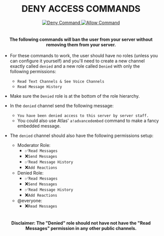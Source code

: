 <h1 align="center">
  <br>
  DENY ACCESS COMMANDS
  <br>
</h1>
<p align="center">
        <a href="https://github.com/itsdoddsy/atlas-custom-commands/tree/master/Misc/Deny%20Access/Deny%20Access/">
	<img src="https://img.shields.io/badge/Command-Deny-red.svg?maxAge=300" alt="Deny Command">
    </a>
        <a href="https://github.com/itsdoddsy/atlas-custom-commands/tree/master/Misc/Deny%20Access/Allow%20Access/">
	<img src="https://img.shields.io/badge/Command-Allow-green.svg?maxAge=300" alt="Allow Command">
    </a>
</p>
<h4 align="center">
  <br>
  The following commands will ban the user from your server without removing them from your server.
  <br>
</h4>

* For these commands to work, the user should have no roles (unless you can configure it yourself) and you'll need to create a new channel exactly called `denied` and a new role called `Denied` with only the following permissions:
  * `Read Text Channels & See Voice Channels`
  * `Read Message History`

* Make sure the `Denied` role is at the bottom of the role hierarchy.

* In the `denied` channel send the following message:
  * `You have been denied access to this server by server staff.`
  * You could also use Atlas' `a!advancedembed` command to make a fancy embedded message.
  
* The `denied` channel should also have the following permissions setup:
  * Moderator Role:
    * ✅`Read Messages`
    * ❌`Send Messages`
    * ✅`Read Message History`
    * ❌`Add Reactions`
  * Denied Role:
    * ✅`Read Messages`
    * ❌`Send Messages`
    * ✅`Read Message History`
    * ❌`Add Reactions`
  * @everyone:
    * ❌`Read Messages`
    
 <h4 align="center">
  <br>
  Disclaimer: The "Denied" role should not have not have the "Read Messages" permission in any other public channels.
  <br>
</h4>
